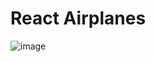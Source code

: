 # React Airplanes

![image](https://github.com/george-al3xandru/react-airplanes/assets/106253049/ee320182-05b5-407c-832b-5f7f797cfe4d)
